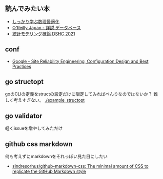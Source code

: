 ## 読んでみたい本

- [しっかり学ぶ数理最適化](https://sites.google.com/view/introduction-to-optimization/main)
- [O'Reilly Japan - 詳説 データベース](https://www.oreilly.co.jp/books/9784873119540/)
- [統計モデリング概論 DSHC 2021](https://heavywatal.github.io/slides/tokiomarine2021/)

## conf

- [Google - Site Reliability Engineering, Configuration Design and Best Practices](https://sre.google/workbook/configuration-design/)

## go structopt

goのCLIの定義をstructの設定だけに限定してみればべんりなのではないか？
難しく考えすぎない。 [./example_structopt](./example_structopt)

## go validator

軽くissueを増やしてみただけ


## github css markdown

何も考えずにmarkdownをそれっぽい見た目にしたい

- [sindresorhus/github-markdown-css: The minimal amount of CSS to replicate the GitHub Markdown style](https://github.com/sindresorhus/github-markdown-css)
